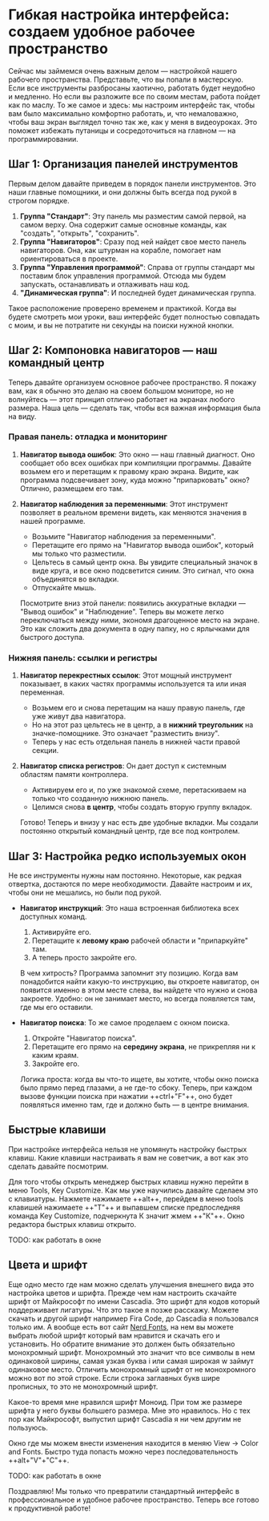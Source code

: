 # Гибкая настройка интерфейса: создаем удобное рабочее пространство

Сейчас мы займемся очень важным делом — настройкой нашего рабочего пространства. Представьте, что вы попали в мастерскую. Если все инструменты разбросаны хаотично, работать будет неудобно и медленно. Но если вы разложите все по своим местам, работа пойдет как по маслу. То же самое и здесь: мы настроим интерфейс так, чтобы вам было максимально комфортно работать, и, что немаловажно, чтобы ваш экран выглядел точно так же, как у меня в видеоуроках. Это поможет избежать путаницы и сосредоточиться на главном — на программировании.

## Шаг 1: Организация панелей инструментов

Первым делом давайте приведем в порядок панели инструментов. Это наши главные помощники, и они должны быть всегда под рукой в строгом порядке.

1. **Группа "Стандарт"**: Эту панель мы разместим самой первой, на самом верху. Она содержит самые основные команды, как "создать", "открыть", "сохранить".
2. **Группа "Навигаторов"**: Сразу под ней найдет свое место панель навигаторов. Она, как штурман на корабле, помогает нам ориентироваться в проекте.
3. **Группа "Управления программой"**: Справа от группы стандарт мы поставим блок управления программой. Отсюда мы будем запускать, останавливать и отлаживать наш код.
4. **"Динамическая группа"**: И последней будет динамическая группа.

Такое расположение проверено временем и практикой. Когда вы будете смотреть мои уроки, ваш интерфейс будет полностью совпадать с моим, и вы не потратите ни секунды на поиски нужной кнопки.

## Шаг 2: Компоновка навигаторов — наш командный центр

Теперь давайте организуем основное рабочее пространство. Я покажу вам, как я обычно это делаю на своем большом мониторе, но не волнуйтесь — этот принцип отлично работает на экранах любого размера. Наша цель — сделать так, чтобы вся важная информация была на виду.

### Правая панель: отладка и мониторинг

1. **Навигатор вывода ошибок**: Это окно — наш главный диагност. Оно сообщает обо всех ошибках при компиляции программы. Давайте возьмем его и перетащим к правому краю экрана. Видите, как программа подсвечивает зону, куда можно "припарковать" окно? Отлично, размещаем его там.

2. **Навигатор наблюдения за переменными**: Этот инструмент позволяет в реальном времени видеть, как меняются значения в нашей программе.
    * Возьмите "Навигатор наблюдения за переменными".
    * Перетащите его прямо на "Навигатор вывода ошибок", который мы только что разместили.
    * Цельтесь в самый центр окна. Вы увидите специальный значок в виде круга, и все окно подсветится синим. Это сигнал, что окна объединятся во вкладки.
    * Отпускайте мышь.

    Посмотрите вниз этой панели: появились аккуратные вкладки — "Вывод ошибок" и "Наблюдение". Теперь вы можете легко переключаться между ними, экономя драгоценное место на экране. Это как сложить два документа в одну папку, но с ярлычками для быстрого доступа.

### Нижняя панель: ссылки и регистры

1. **Навигатор перекрестных ссылок**: Этот мощный инструмент показывает, в каких частях программы используется та или иная переменная.
    * Возьмем его и снова перетащим на нашу правую панель, где уже живут два навигатора.
    * Но на этот раз цельтесь не в центр, а в **нижний треугольник** на значке-помощнике. Это означает "разместить внизу".
    * Теперь у нас есть отдельная панель в нижней части правой секции.

2. **Навигатор списка регистров**: Он дает доступ к системным областям памяти контроллера.
    * Активируем его и, по уже знакомой схеме, перетаскиваем на только что созданную нижнюю панель.
    * Целимся снова **в центр**, чтобы создать вторую группу вкладок.

    Готово! Теперь и внизу у нас есть две удобные вкладки. Мы создали постоянно открытый командный центр, где все под контролем.

## Шаг 3: Настройка редко используемых окон

Не все инструменты нужны нам постоянно. Некоторые, как редкая отвертка, достаются по мере необходимости. Давайте настроим и их, чтобы они не мешались, но были под рукой.

* **Навигатор инструкций**: Это наша встроенная библиотека всех доступных команд.
    1. Активируйте его.
    2. Перетащите к **левому краю** рабочей области и "припаркуйте" там.
    3. А теперь просто закройте его.

    В чем хитрость? Программа запомнит эту позицию. Когда вам понадобится найти какую-то инструкцию, вы откроете навигатор, он появится именно в этом месте слева, вы найдете что нужно и снова закроете. Удобно: он не занимает место, но всегда появляется там, где мы его оставили.

* **Навигатор поиска**: То же самое проделаем с окном поиска.
    1. Откройте "Навигатор поиска".
    2. Перетащите его прямо на **середину экрана**, не прикрепляя ни к каким краям.
    3. Закройте его.

    Логика проста: когда вы что-то ищете, вы хотите, чтобы окно поиска было прямо перед глазами, а не где-то сбоку. Теперь, при каждом вызове функции поиска при нажатии ++ctrl+"F"++, оно будет появляться именно там, где и должно быть — в центре внимания.

## Быстрые клавиши

При настройке интерфейса нельзя не упомянуть настройку быстрых клавиш. Какие клавиши настраивать я вам не советчик, а вот как это сделать давайте посмотрим.

Для того чтобы открыть менеджер быстрых клавиш нужно перейти в меню Tools, Key Customize. Как мы уже научились давайте сделаем это с клавиатуры. Нажмете нажимаете ++alt++, перейдем в меню tools клавишей нажимаете ++"Т"++ и выпавшем списке предпоследняя команда Key Customize, подчеркнута К значит жмем ++"К"++. Окно редактора быстрых клавиш открыто.

TODO: как работать в окне

## Цвета и шрифт

Еще одно место где нам можно сделать улучшения внешнего вида это настройка цветов и шрифта. Прежде чем нам настроить скачайте шрифт от Майкрософт по имени Cascadia. Это шрифт для кодов который поддерживает лигатуры. Что это такое я позже расскажу. Можете скачать и другой шрифт например Fira Code, до Cascadia я пользовался только им. А вообще есть вот сайт [Nerd Fonts](https://www.nerdfonts.com/font-downloads), на нем вы можете выбрать любой шрифт который вам нравится и скачать его и установить. Но обратите внимание это должен быть обязательно монохромный шрифт. Монохромный это значит что все символы в нем одинаковой ширины, самая узкая буква i или самая широкая w займут одинаковое место. Отличить монохромный шрифт от не монохромного можно вот по этой строке. Если строка заглавных букв шире прописных, то это не монохромный шрифт.

Какое-то время мне нравился шрифт Моноид. При том же размере шрифта у него буквы большего размера. Мне это нравилось. Но с тех пор как Майкрософт, выпустил шрифт Cascadia я ни чем другим не пользуюсь.

Окно где мы можем внести изменения находится в меняю View -> Color and Fonts. Быстро туда попасть можно через последовательность ++alt+"V"+"C"++.

TODO: как работать в окне

Поздравляю! Мы только что превратили стандартный интерфейс в профессиональное и удобное рабочее пространство. Теперь все готово к продуктивной работе!